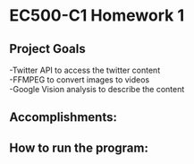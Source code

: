 # EC500-C1 Homework 1

## Project Goals
-Twitter API to access the twitter content</br  >
-FFMPEG to convert images to videos</br  >
-Google Vision analysis to describe the content</br  >




## Accomplishments:




## How to run the program:

